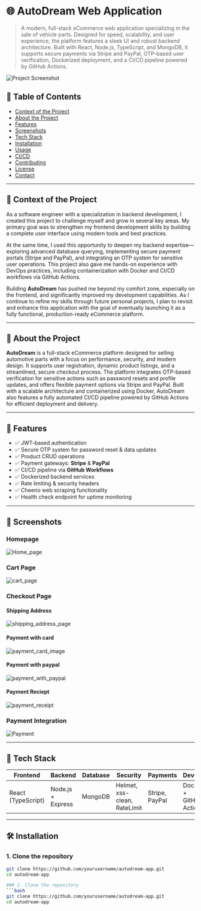 # 🌐 AutoDream Web Application

> A modern, full-stack eCommerce web application specializing in the sale of vehicle parts. Designed for speed, scalability, and user experience, the platform features a sleek UI and robust backend architecture. Built with React, Node.js, TypeScript, and MongoDB, it supports secure payments via Stripe and PayPal, OTP-based user verification, Dockerized deployment, and a CI/CD pipeline powered by GitHub Actions.

![Project Screenshot](./images/screenshot.png) <!-- Replace with your image path -->




## 📌 Table of Contents

- [Context of the Project](#context-of-the-project)
- [About the Project](#about-the-project)
- [Features](#features)
- [Screenshots](#screenshots)
- [Tech Stack](#tech-stack)
- [Installation](#installation)
- [Usage](#usage)
- [CI/CD](#cicd)
- [Contributing](#contributing)
- [License](#license)
- [Contact](#contact)

---

## 🧠 Context of the Project

As a software engineer with a specialization in backend development, I created this project to challenge myself and grow in several key areas. My primary goal was to strengthen my frontend development skills by building a complete user interface using modern tools and best practices.

At the same time, I used this opportunity to deepen my backend expertise—exploring advanced database querying, implementing secure payment portals (Stripe and PayPal), and integrating an OTP system for sensitive user operations. This project also gave me hands-on experience with DevOps practices, including containerization with Docker and CI/CD workflows via GitHub Actions.

Building **AutoDream** has pushed me beyond my comfort zone, especially on the frontend, and significantly improved my development capabilities. As I continue to refine my skills through future personal projects, I plan to revisit and enhance this application with the goal of eventually launching it as a fully functional, production-ready eCommerce platform.

---

## 📖 About the Project

**AutoDream** is a full-stack eCommerce platform designed for selling automotive parts with a focus on performance, security, and modern design. It supports user registration, dynamic product listings, and a streamlined, secure checkout process. The platform integrates OTP-based verification for sensitive actions such as password resets and profile updates, and offers flexible payment options via Stripe and PayPal. Built with a scalable architecture and containerized using Docker, AutoDream also features a fully automated CI/CD pipeline powered by GitHub Actions for efficient deployment and delivery.

---

## 🚀 Features

- ✅ JWT-based authentication
- ✅ Secure OTP system for password reset & data updates
- ✅ Product CRUD operations
- ✅ Payment gateways: **Stripe** & **PayPal**
- ✅ CI/CD pipeline via **GitHub Workflows**
- ✅ Dockerized backend services
- ✅ Rate limiting & security headers
- ✅ Cheerio web scraping functionality
- ✅ Health check endpoint for uptime monitoring

---

## 📸 Screenshots

### Homepage
![Home_page](https://github.com/user-attachments/assets/5aec1097-8714-4512-af2a-744b3a775d77)

### Cart Page
![cart_page](https://github.com/user-attachments/assets/2307438d-68fb-4269-9898-a8f0fa572d18)

### Checkout Page
#### Shipping Address 
![shipping_address_page](https://github.com/user-attachments/assets/d4b8c84d-72d4-4a0b-95e2-a4478b30364e)
#### Payment with card
![payment_card_image](https://github.com/user-attachments/assets/58e8c659-e063-42ae-8ce8-c9c4b14b6ce3)
#### Payment with paypal
![payment_with_paypal](https://github.com/user-attachments/assets/5e132731-6a5b-4b42-a87c-7913f0c1b04d)
#### Payment Reciept
![payment_receipt](https://github.com/user-attachments/assets/1583b42c-7990-4a1b-920c-defc348a4571)



### Payment Integration
![Payment](./images/payment.png)

---

## 🧰 Tech Stack

| Frontend           | Backend            | Database | Security                   | Payments        | DevOps              |
|--------------------|--------------------|----------|-----------------------------|------------------|---------------------|
| React (TypeScript) | Node.js + Express  | MongoDB  | Helmet, xss-clean, RateLimit | Stripe, PayPal   | Docker + GitHub Actions |

---

## 🛠️ Installation

### 1. Clone the repository
```bash
git clone https://github.com/yourusername/autodream-app.git
cd autodream-app

### 1. Clone the repository
```bash
git clone https://github.com/yourusername/autodream-app.git
cd autodream-app

